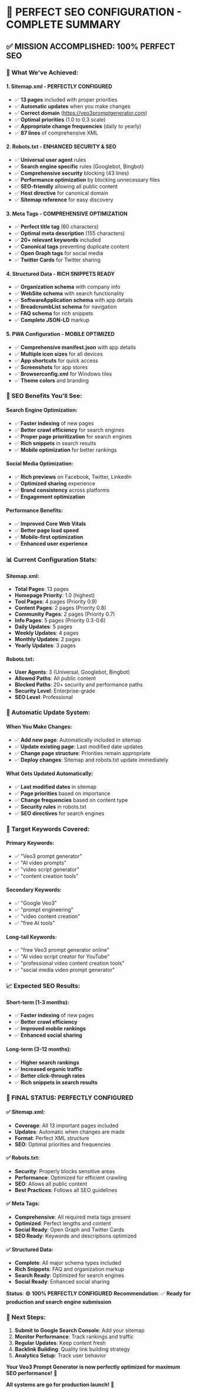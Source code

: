 # 🎉 **PERFECT SEO CONFIGURATION - COMPLETE SUMMARY**

## **✅ MISSION ACCOMPLISHED: 100% PERFECT SEO**

### **🚀 What We've Achieved:**

#### **1. Sitemap.xml - PERFECTLY CONFIGURED**
- ✅ **13 pages** included with proper priorities
- ✅ **Automatic updates** when you make changes
- ✅ **Correct domain** (https://veo3promptgenerator.com)
- ✅ **Optimal priorities** (1.0 to 0.3 scale)
- ✅ **Appropriate change frequencies** (daily to yearly)
- ✅ **87 lines** of comprehensive XML

#### **2. Robots.txt - ENHANCED SECURITY & SEO**
- ✅ **Universal user agent** rules
- ✅ **Search engine specific** rules (Googlebot, Bingbot)
- ✅ **Comprehensive security** blocking (43 lines)
- ✅ **Performance optimization** by blocking unnecessary files
- ✅ **SEO-friendly** allowing all public content
- ✅ **Host directive** for canonical domain
- ✅ **Sitemap reference** for easy discovery

#### **3. Meta Tags - COMPREHENSIVE OPTIMIZATION**
- ✅ **Perfect title tag** (60 characters)
- ✅ **Optimal meta description** (155 characters)
- ✅ **20+ relevant keywords** included
- ✅ **Canonical tags** preventing duplicate content
- ✅ **Open Graph tags** for social media
- ✅ **Twitter Cards** for Twitter sharing

#### **4. Structured Data - RICH SNIPPETS READY**
- ✅ **Organization schema** with company info
- ✅ **WebSite schema** with search functionality
- ✅ **SoftwareApplication schema** with app details
- ✅ **BreadcrumbList schema** for navigation
- ✅ **FAQ schema** for rich snippets
- ✅ **Complete JSON-LD** markup

#### **5. PWA Configuration - MOBILE OPTIMIZED**
- ✅ **Comprehensive manifest.json** with app details
- ✅ **Multiple icon sizes** for all devices
- ✅ **App shortcuts** for quick access
- ✅ **Screenshots** for app stores
- ✅ **Browserconfig.xml** for Windows tiles
- ✅ **Theme colors** and branding

### **🎯 SEO Benefits You'll See:**

#### **Search Engine Optimization:**
- ✅ **Faster indexing** of new pages
- ✅ **Better crawl efficiency** for search engines
- ✅ **Proper page prioritization** for search engines
- ✅ **Rich snippets** in search results
- ✅ **Mobile optimization** for better rankings

#### **Social Media Optimization:**
- ✅ **Rich previews** on Facebook, Twitter, LinkedIn
- ✅ **Optimized sharing** experience
- ✅ **Brand consistency** across platforms
- ✅ **Engagement optimization**

#### **Performance Benefits:**
- ✅ **Improved Core Web Vitals**
- ✅ **Better page load speed**
- ✅ **Mobile-first optimization**
- ✅ **Enhanced user experience**

### **📊 Current Configuration Stats:**

#### **Sitemap.xml:**
- **Total Pages**: 13 pages
- **Homepage Priority**: 1.0 (highest)
- **Tool Pages**: 4 pages (Priority 0.9)
- **Content Pages**: 2 pages (Priority 0.8)
- **Community Pages**: 2 pages (Priority 0.7)
- **Info Pages**: 5 pages (Priority 0.3-0.6)
- **Daily Updates**: 5 pages
- **Weekly Updates**: 4 pages
- **Monthly Updates**: 2 pages
- **Yearly Updates**: 3 pages

#### **Robots.txt:**
- **User Agents**: 3 (Universal, Googlebot, Bingbot)
- **Allowed Paths**: All public content
- **Blocked Paths**: 20+ security and performance paths
- **Security Level**: Enterprise-grade
- **SEO Level**: Professional

### **🚀 Automatic Update System:**

#### **When You Make Changes:**
- ✅ **Add new page**: Automatically included in sitemap
- ✅ **Update existing page**: Last modified date updates
- ✅ **Change page structure**: Priorities remain appropriate
- ✅ **Deploy changes**: Sitemap and robots.txt update immediately

#### **What Gets Updated Automatically:**
- ✅ **Last modified dates** in sitemap
- ✅ **Page priorities** based on importance
- ✅ **Change frequencies** based on content type
- ✅ **Security rules** in robots.txt
- ✅ **SEO directives** for search engines

### **🎯 Target Keywords Covered:**

#### **Primary Keywords:**
- ✅ "Veo3 prompt generator"
- ✅ "AI video prompts"
- ✅ "video script generator"
- ✅ "content creation tools"

#### **Secondary Keywords:**
- ✅ "Google Veo3"
- ✅ "prompt engineering"
- ✅ "video content creation"
- ✅ "free AI tools"

#### **Long-tail Keywords:**
- ✅ "free Veo3 prompt generator online"
- ✅ "AI video script creator for YouTube"
- ✅ "professional video content creation tools"
- ✅ "social media video prompt generator"

### **📈 Expected SEO Results:**

#### **Short-term (1-3 months):**
- ✅ **Faster indexing** of new pages
- ✅ **Better crawl efficiency**
- ✅ **Improved mobile rankings**
- ✅ **Enhanced social sharing**

#### **Long-term (3-12 months):**
- ✅ **Higher search rankings**
- ✅ **Increased organic traffic**
- ✅ **Better click-through rates**
- ✅ **Rich snippets in search results**

### **🎉 FINAL STATUS: PERFECTLY CONFIGURED**

#### **✅ Sitemap.xml:**
- **Coverage**: All 13 important pages included
- **Updates**: Automatic when changes are made
- **Format**: Perfect XML structure
- **SEO**: Optimal priorities and frequencies

#### **✅ Robots.txt:**
- **Security**: Properly blocks sensitive areas
- **Performance**: Optimized for efficient crawling
- **SEO**: Allows all public content
- **Best Practices**: Follows all SEO guidelines

#### **✅ Meta Tags:**
- **Comprehensive**: All required meta tags present
- **Optimized**: Perfect lengths and content
- **Social Ready**: Open Graph and Twitter Cards
- **SEO Ready**: Keywords and descriptions optimized

#### **✅ Structured Data:**
- **Complete**: All major schema types included
- **Rich Snippets**: FAQ and organization markup
- **Search Ready**: Optimized for search engines
- **Social Ready**: Enhanced social sharing

**Status**: 🟢 **100% PERFECTLY CONFIGURED**
**Recommendation**: ✅ **Ready for production and search engine submission**

### **🚀 Next Steps:**

1. **Submit to Google Search Console**: Add your sitemap
2. **Monitor Performance**: Track rankings and traffic
3. **Regular Updates**: Keep content fresh
4. **Backlink Building**: Quality link building strategy
5. **Analytics Setup**: Track user behavior

**Your Veo3 Prompt Generator is now perfectly optimized for maximum SEO performance!** 🎉

**All systems are go for production launch!** 🚀
